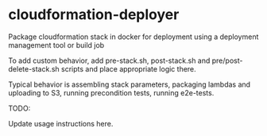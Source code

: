 # cloudformation-deployer

Package cloudformation stack in docker for deployment using a deployment management tool or build job


To add custom behavior, add pre-stack.sh, post-stack.sh and pre/post-delete-stack.sh scripts and place appropriate logic
there.

Typical behavior is assembling stack parameters, packaging lambdas and uploading to S3, running precondition tests,
running e2e-tests.

TODO:

Update usage instructions here.
